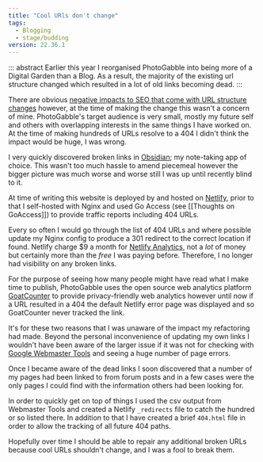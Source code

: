 ```yaml
---
title: "Cool URls don't change"
tags:
  - Blogging
  - stage/budding
version: 22.36.1
---
```


::: abstract
Earlier this year I reorganised PhotoGabble into being more of a Digital Garden than a Blog. As a result, the majority of the existing url structure changed which resulted in a lot of old links becoming dead.
:::

There are obvious [negative impacts to SEO that come with URL structure changes](https://www.loudmouth-media.com/blog/why-changing-your-url-structure-is-bad-for-seo) however, at the time of making the change this wasn't a concern of mine. PhotoGabble's target audience is very small, mostly my future self and others with overlapping interests in the same things I have worked on. At the time of making hundreds of URLs resolve to a 404 I didn't think the impact would be huge, I was wrong.

I very quickly discovered broken links in [Obsidian](https://obsidian.md/); my note-taking app of choice. This wasn't too much hassle to amend piecemeal however the bigger picture was much worse and worse still I was up until recently blind to it.

At time of writing this website is deployed by and hosted on [Netlify](https://www.netlify.com/), prior to that I self-hosted with Nginx and used Go Access (see [[Thoughts on GoAccess]]) to provide traffic reports including 404 URLs.

Every so often I would go through the list of 404 URLs and where possible update my Nginx config to produce a 301 redirect to the correct location if found. Netlify charge $9 a month for [Netlify Analytics](https://www.netlify.com/products/analytics/), not a _lot_ of money but certainly more than the _free_ I was paying before. Therefore, I no longer had visibility on any broken links.

For the purpose of seeing how many people might have read what I make time to publish, PhotoGabble uses the open source web analytics platform [GoatCounter](https://www.goatcounter.com/) to provide privacy-friendly web analytics however until now if a URL resulted in a 404 the default Netlify error page was displayed and so GoatCounter never tracked the link.

It's for these two reasons that I was unaware of the impact my refactoring had made. Beyond the personal inconvenience of updating my own links I wouldn't have been aware of the larger issue if it was not for checking with [Google Webmaster Tools](https://search.google.com/search-console/about) and seeing a huge number of page errors.

Once I became aware of the dead links I soon discovered that a number of my pages had been linked to from forum posts and in a few cases were the only pages I could find with the information others had been looking for.

In order to quickly get on top of things I used the csv output from Webmaster Tools and created a Netlify `_redirects` file to catch the hundred or so listed there. In addition to that I have created a brief `404.html` file in order to allow the tracking of all future 404 paths.

Hopefully over time I should be able to repair any additional broken URLs because cool URLs shouldn't change, and I was a fool to break them.

